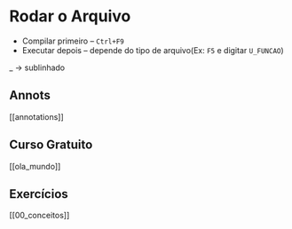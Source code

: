 # Rodar o Arquivo
- Compilar primeiro – `Ctrl+F9`
- Executar depois – depende do tipo de arquivo(Ex: `F5` e digitar `U_FUNCAO`)

_ → sublinhado
## Annots
[[annotations]]

## Curso Gratuito
[[ola_mundo]]

## Exercícios
[[00_conceitos]]

